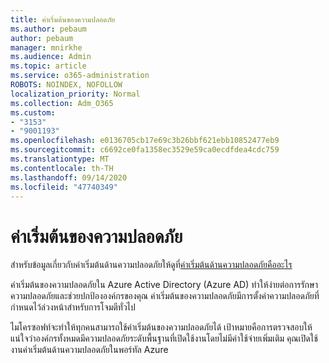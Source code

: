 ```yaml
---
title: ค่าเริ่มต้นของความปลอดภัย
ms.author: pebaum
author: pebaum
manager: mnirkhe
ms.audience: Admin
ms.topic: article
ms.service: o365-administration
ROBOTS: NOINDEX, NOFOLLOW
localization_priority: Normal
ms.collection: Adm_O365
ms.custom:
- "3153"
- "9001193"
ms.openlocfilehash: e0136705cb17e69c3b26bbf621ebb10852477eb9
ms.sourcegitcommit: c6692ce0fa1358ec3529e59ca0ecdfdea4cdc759
ms.translationtype: MT
ms.contentlocale: th-TH
ms.lasthandoff: 09/14/2020
ms.locfileid: "47740349"
---
```

# <a name="security-defaults"></a>ค่าเริ่มต้นของความปลอดภัย

สำหรับข้อมูลเกี่ยวกับค่าเริ่มต้นด้านความปลอดภัยให้ดูที่[ค่าเริ่มต้นด้านความปลอดภัยคืออะไร](https://docs.microsoft.com/azure/active-directory/conditional-access/concept-conditional-access-security-defaults)

ค่าเริ่มต้นของความปลอดภัยใน Azure Active Directory (Azure AD) ทำให้ง่ายต่อการรักษาความปลอดภัยและช่วยปกป้ององค์กรของคุณ ค่าเริ่มต้นของความปลอดภัยมีการตั้งค่าความปลอดภัยที่กำหนดไว้ล่วงหน้าสำหรับการโจมตีทั่วไป

ไมโครซอฟท์จะทำให้ทุกคนสามารถใช้ค่าเริ่มต้นของความปลอดภัยได้ เป้าหมายคือการตรวจสอบให้แน่ใจว่าองค์กรทั้งหมดมีความปลอดภัยระดับพื้นฐานที่เปิดใช้งานโดยไม่มีค่าใช้จ่ายเพิ่มเติม คุณเปิดใช้งานค่าเริ่มต้นด้านความปลอดภัยในพอร์ทัล Azure
